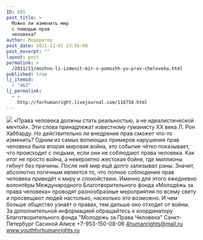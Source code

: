 ```yaml
---
ID: 685
post_title: >
  Можно ли изменить мир
  с помощью прав
  человека?
author: Модератор
post_date: 2011-11-01 23:56:00
post_excerpt: ""
layout: post
permalink: >
  /2011/11/mozhno-li-izmenit-mir-s-pomoshh-yu-prav-cheloveka.html
published: true
lj_itemid:
  - "463"
lj_permalink:
  - >
    http://forhumanright.livejournal.com/118750.html
---
```

<img src="http://cs5338.vk.com/u132145096/132409092/x_5b26039f.jpg" /> «Права человека должны стать реальностью, а не идеалистической мечтой». Эти слова принадлежат известному гуманисту ХХ века  Л. Рон Хаббарду. Но действительно ли внедрение прав сможет что-то изменить?
Одним из самых вопиющих примеров нарушения прав человека была вторая мировая война, это событие чётко показывает, что происходит с людьми, если они не соблюдают права человека. Как итог не просто война, а невероятно жестокая бойня, где миллионы гибнут без причины. После неё мир ещё долго зализывал раны. Значит, абсолютно логичным является то, что полное соблюдение прав человека приведёт к миру и спокойствию.
Именно для этого ежедневно волонтёры Международного Благотворительного фонда «Молодёжь за права человека» проводят разнообразные мероприятия по всему свету и просвещают людей настолько, насколько это возможно. И чем больше общество узнаёт о правах, тем дальше оно отходит от войны.  
За дополнительной информацией обращайтесь к координатору
Благотворительного фонда
"Молодежь за Права Человека" Санкт-Петербург 
Сасиной Алисе 
+7-953-150-08-06 
4humanrights@mail.ru
www.youthforhumanrights.ru